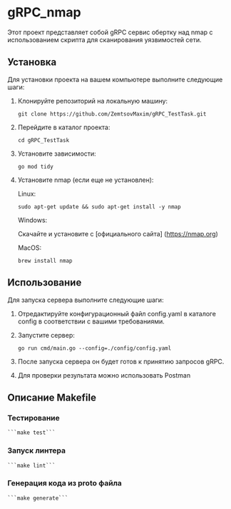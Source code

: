 # gRPC_nmap

Этот проект представляет собой gRPC сервис обертку над nmap с использованием скрипта для сканирования уязвимостей сети.

## Установка

Для установки проекта на вашем компьютере выполните следующие шаги:

1. Клонируйте репозиторий на локальную машину:

    ```git clone https://github.com/ZemtsovMaxim/gRPC_TestTask.git```

2. Перейдите в каталог проекта:

    ```cd gRPC_TestTask```

3. Установите зависимости:

    ```go mod tidy```

4. Установите nmap (если еще не установлен):

    Linux:

    ```sudo apt-get update && sudo apt-get install -y nmap```

    Windows:

    Скачайте и установите с [официального сайта] (https://nmap.org)

    MacOS:

    ```brew install nmap```

## Использование

Для запуска сервера выполните следующие шаги:

1. Отредактируйте конфигурационный файл config.yaml в каталоге config в соответствии с вашими требованиями.

2. Запустите сервер:

    ```go run cmd/main.go --config=./config/config.yaml```

3. После запуска сервера он будет готов к принятию запросов gRPC.

4. Для проверки результата можно использовать Postman 

## Описание Makefile

### Тестирование

    ```make test```

### Запуск линтера

    ```make lint```

### Генерация кода из proto файла

    ```make generate```
